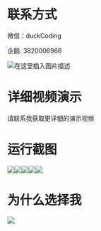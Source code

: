 # 联系方式

微信：duckCoding

企鹅: 3820006966

![在这里插入图片描述](http://upload.cxycsx.vip/91ab4bcb4f2c4c6db86365bb6d6e9c62.jpeg)

# 详细视频演示

请联系我获取更详细的演示视频

# 运行截图

![](http://www.bysj52.com/uploadfile/ueditor/image/202306/%E6%AF%95%E8%AE%BEssm060%E5%9F%BA%E4%BA%8ESSM%E7%9A%84%E9%AB%98%E6%A0%A1%E5%85%B1%E4%BA%AB%E5%8D%95%E8%BD%A6%E7%AE%A1%E7%90%86%E7%B3%BB%E7%BB%9F%E7%9A%84+vue%E6%AF%95%E4%B8%9A%E8%AE%BE%E8%AE%A1/2.png)![](http://www.bysj52.com/uploadfile/ueditor/image/202306/%E6%AF%95%E8%AE%BEssm060%E5%9F%BA%E4%BA%8ESSM%E7%9A%84%E9%AB%98%E6%A0%A1%E5%85%B1%E4%BA%AB%E5%8D%95%E8%BD%A6%E7%AE%A1%E7%90%86%E7%B3%BB%E7%BB%9F%E7%9A%84+vue%E6%AF%95%E4%B8%9A%E8%AE%BE%E8%AE%A1/5.png)![](http://www.bysj52.com/uploadfile/ueditor/image/202306/%E6%AF%95%E8%AE%BEssm060%E5%9F%BA%E4%BA%8ESSM%E7%9A%84%E9%AB%98%E6%A0%A1%E5%85%B1%E4%BA%AB%E5%8D%95%E8%BD%A6%E7%AE%A1%E7%90%86%E7%B3%BB%E7%BB%9F%E7%9A%84+vue%E6%AF%95%E4%B8%9A%E8%AE%BE%E8%AE%A1/3.png)![](http://www.bysj52.com/uploadfile/ueditor/image/202306/%E6%AF%95%E8%AE%BEssm060%E5%9F%BA%E4%BA%8ESSM%E7%9A%84%E9%AB%98%E6%A0%A1%E5%85%B1%E4%BA%AB%E5%8D%95%E8%BD%A6%E7%AE%A1%E7%90%86%E7%B3%BB%E7%BB%9F%E7%9A%84+vue%E6%AF%95%E4%B8%9A%E8%AE%BE%E8%AE%A1/4.png)![](http://www.bysj52.com/uploadfile/ueditor/image/202306/%E6%AF%95%E8%AE%BEssm060%E5%9F%BA%E4%BA%8ESSM%E7%9A%84%E9%AB%98%E6%A0%A1%E5%85%B1%E4%BA%AB%E5%8D%95%E8%BD%A6%E7%AE%A1%E7%90%86%E7%B3%BB%E7%BB%9F%E7%9A%84+vue%E6%AF%95%E4%B8%9A%E8%AE%BE%E8%AE%A1/1.png)

# 为什么选择我

![](http://upload.cxycsx.vip/%E7%A8%8B%E5%BA%8F%E8%AE%BE%E8%AE%A1.png)

